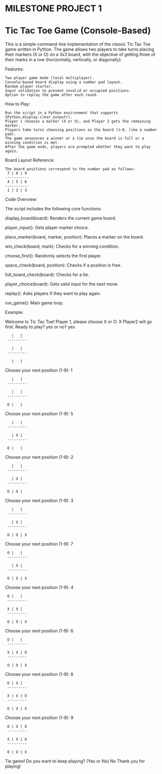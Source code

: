 # MILESTONE PROJECT 1
# Tic Tac Toe Game (Console-Based)
This is a simple command-line implementation of the classic Tic Tac Toe game written in Python. The game allows two players to take turns placing their markers (X or O) on a 3x3 board, with the objective of getting three of their marks in a row (horizontally, vertically, or diagonally).

Features:

	Two-player game mode (local multiplayer).
	Console-based board display using a number pad layout.
	Random player starter.
	Input validation to prevent invalid or occupied positions.
	Option to replay the game after each round.



How to Play:

	Run the script in a Python environment that supports IPython.display.clear_output().
	Player 1 chooses a marker (X or O), and Player 2 gets the remaining marker.
	Players take turns choosing positions on the board (1–9, like a number pad).
	The game announces a winner or a tie once the board is full or a winning condition is met.
	After the game ends, players are prompted whether they want to play again.



Board Layout Reference:

	The board positions correspond to the number pad as follows:
	 7 | 8 | 9
	-----------
 	 4 | 5 | 6
	-----------
 	 1 | 2 | 3




 Code Overview:
 
The script includes the following core functions:

display_board(board): Renders the current game board.

player_input(): Gets player marker choice.

place_marker(board, marker, position): Places a marker on the board.

win_check(board, mark): Checks for a winning condition.

choose_first(): Randomly selects the first player.

space_check(board, position): Checks if a position is free.

full_board_check(board): Checks for a tie.

player_choice(board): Gets valid input for the next move.

replay(): Asks players if they want to play again.

run_game(): Main game loop.


Example:

Welcome to Tic Tac Toe!
Player 1, please choose X or O: X
Player2 will go first.
Ready to play? yes or no? yes

	   |   |  
	 ---------

	   |   |  
	 ---------

	   |   |  

Choose your next position (1-9): 1

	   |   |  
	 ---------

	   |   |  
	 ---------

	 O |   |  

Choose your next position (1-9): 5

	   |   |  
	 ---------

	   | X |  
	 ---------

	 O |   |  

Choose your next position (1-9): 2

	   |   |  
	 ---------

	   | X |  
	 ---------

	 O | O |  

Choose your next position (1-9): 3

	   |   |  
	 ---------

	   | X |  
	 ---------

	 O | O | X

Choose your next position (1-9): 7

	 O |   |  
	 ---------

	   | X |  
	 ---------

	 O | O | X

Choose your next position (1-9): 4

	 O |   |  
	 ---------

	 X | X |  
	 ---------

	 O | O | X

Choose your next position (1-9): 6

	 O |   |  
	 ---------

	 X | X | O
	 ---------

	 O | O | X

Choose your next position (1-9): 8

	 O | X |  
	 ---------

	 X | X | O
	 ---------

	 O | O | X

Choose your next position (1-9): 9

	 O | X | O
	 ---------

	 X | X | O
	 ---------

	 O | O | X

Tie game!
Do you want to keep playing? (Yes or No)  No
Thank you for playing!
